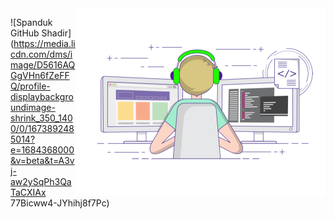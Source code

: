 <img align="right" alt="Coding" width="400" src="https://raw.githubusercontent.com/devSouvik/devSouvik/master/gif3.gif">

![Spanduk GitHub Shadir](https://media.licdn.com/dms/image/D5616AQGgVHn6fZeFFQ/profile-displaybackgroundimage-shrink_350_1400/0/1673892485014?e=1684368000&v=beta&t=A3vj-aw2ySqPh3QaTaCXIAx 77Bicww4-JYhihj8f7Pc)
